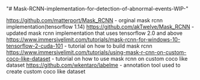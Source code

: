 "# Mask-RCNN-implementation-for-detection-of-abnormal-events-WIP-" 



https://github.com/matterport/Mask_RCNN - orginal mask rcnn implementation(tensorflow 1.14)
https://github.com/akTwelve/Mask_RCNN - updated mask rcnn implementation that uses tensorflow 2.0 and above
https://www.immersivelimit.com/tutorials/mask-rcnn-for-windows-10-tensorflow-2-cuda-101 - tutorial on how to build mask rcnn
https://www.immersivelimit.com/tutorials/using-mask-r-cnn-on-custom-coco-like-dataset - tutorial on how to use mask rcnn on custom coco like dataset
https://github.com/wkentaro/labelme - annotation tool used to create custom coco like dataset

